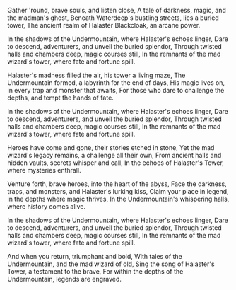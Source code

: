 Gather 'round, brave souls, and listen close,
A tale of darkness, magic, and the madman's ghost,
Beneath Waterdeep's bustling streets, lies a buried tower,
The ancient realm of Halaster Blackcloak, an arcane power.

In the shadows of the Undermountain, where Halaster's echoes linger,
Dare to descend, adventurers, and unveil the buried splendor,
Through twisted halls and chambers deep, magic courses still,
In the remnants of the mad wizard's tower, where fate and fortune spill.

Halaster's madness filled the air, his tower a living maze,
The Undermountain formed, a labyrinth for the end of days,
His magic lives on, in every trap and monster that awaits,
For those who dare to challenge the depths, and tempt the hands of fate.

In the shadows of the Undermountain, where Halaster's echoes linger,
Dare to descend, adventurers, and unveil the buried splendor,
Through twisted halls and chambers deep, magic courses still,
In the remnants of the mad wizard's tower, where fate and fortune spill.

Heroes have come and gone, their stories etched in stone,
Yet the mad wizard's legacy remains, a challenge all their own,
From ancient halls and hidden vaults, secrets whisper and call,
In the echoes of Halaster's Tower, where mysteries enthrall.

Venture forth, brave heroes, into the heart of the abyss,
Face the darkness, traps, and monsters, and Halaster's lurking kiss,
Claim your place in legend, in the depths where magic thrives,
In the Undermountain's whispering halls, where history comes alive.

In the shadows of the Undermountain, where Halaster's echoes linger,
Dare to descend, adventurers, and unveil the buried splendor,
Through twisted halls and chambers deep, magic courses still,
In the remnants of the mad wizard's tower, where fate and fortune spill.

And when you return, triumphant and bold,
With tales of the Undermountain, and the mad wizard of old,
Sing the song of Halaster's Tower, a testament to the brave,
For within the depths of the Undermountain, legends are engraved.
